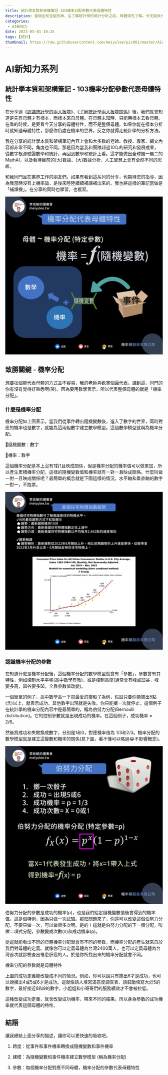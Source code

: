 ```yaml
---
title: 統計學本質和架構筆記-103機率分配參數代表母體特性
description: 當個全知全能的神，在了解統計學的統計分析之前，母體得先了解。今天就來分享母體和它的機率分配關係吧，而機率分配的參數就是關鍵，因為它代表母體特性，告訴你母體的最重要的資訊。
categories:
 - AI新知力
date: 2023-05-01 10:25
tags: [統計]
thumbnail: https://raw.githubusercontent.com/meiyulee/pic001/master/AIecon/aistatistc08.JPG
---
```


# AI新知力系列

## 統計學本質和架構筆記 - 103機率分配參數代表母體特性

在分享過《[認識統計學的兩大板塊](https://meiyulee.github.io/leetalk/2023/04/29/aistat101)》、《[了解統計學兩大板塊關係](https://meiyulee.github.io/leetalk/2023/04/30/aistat102)》後，我們就會知道是先有母體才有樣本，而樣本來自母體。在母體未知時，只能用樣本去看母體。在看的時候，是要看今天分享的母體特性，而不是整個母體。如果你能在樣本分析時就知道母體特性，那麼你仍處在機率的世界，反之你就得走統計學的分析方法。


我在分享的統計學本質和架構筆記內容上會和大多數的老師、教授、專家、網文內容都非常不同，角度也不同。那是因為當我和團隊超過10年的研究和發展成果，從數字根源驗證數學和統計，再回到數學和統計上看。這才能做出全球獨一無二的MathAI，以及看待目前的(大)數據、(大)數據分析、人工智慧上會有全然不同的思維。


和我同門且在業界工作的朋友們，如果有看到這系列的分享，也期待您的指導，因為我當時沒有上機率論，是後來陸陸續續補課補出來的。我也將這樣的筆記當做是「補課機」。在分享的同時也學習，也複習。


![](https://raw.githubusercontent.com/meiyulee/pic001/master/AIecon/aistatistc08.JPG)


## 致勝關鍵 - 機率分配

想要找個能代表母體的方式並不容易，我的老師喜歡畫個圓代表。講到這，同門的你有沒有覺得好熟悉啊(笑)。因為要用數學表示，所以代表整個母體的就是「機率分配」。

### 什麼是機率分配

機率分配如上圖表示。當我們從事件轉出隨機變數後，進入了數字的世界，同時對應的機率也是數字，就能為這兩組數字建立數學模型。這個數學模型就稱為機率分配。


🔵隨機變數：數字

🔵機率：數字


這個機率分配基本上沒有1對1且映成關係，但是機率分配的機率值可以做累加，所以產生累積機率分配，這樣的隨機變數值和機率就有一對一且映成關係。什麼叫做一對一且映成關係呢？最簡單的概念就是下圖這樣的情況，水平軸和垂直軸的數字一對一，不跑票。

![](https://raw.githubusercontent.com/meiyulee/pic001/master/AIecon/free14letecture_35.JPG)


### 認識機率分配的參數

在知道什麼是機率分配後，這個機率分配的數學模型就會有「參數」，參數會有其特性，例如控制水平平移(高中數學有教)，或是控制高度(通常會有峰或凹谷，峰要多高，凹谷要多凹，全靠參數值改變)。


一個簡單的例子，高中數學高一下冊最愛的擲骰子為例，假設只要你能擲出5點(含)以上，就表示成功，其他數字出現就是失敗。你只能擲一次就停止。這個例子在統計學的機率分配內容中是最簡單的，稱為伯努力分配(Bernoulli distribution)。它的控制參數就是出現成功的機率。在這個例子，成功機率 = 2/6。


然後將成功和失敗換成數字，分別是1和0，對應機率值為 1/3和2/3。機率分配的數學模型就是建立這變數和機率的關係(見下圖，看不懂可以略過😂不影響概念)。

![](https://raw.githubusercontent.com/meiyulee/pic001/master/AIecon/aistatistc09.JPG)


伯努力分配的參數是成功的機率(p)，也是我們給定隨機變數值後會得到的機率值。這是個特例，因為只做一次試驗。那麼問題來了，你還可以改變這個伯努力分配，不要只做一次，可以做很多次啊。是的！這就是伯努力分配的下一個分配，叫做二項式分配，參數變成次數(n)和成功機率(p)。


從這就能看出不同的母體機率分配就會有不同的參數，而機率分配的產生就來自於我們對母體的定義。就像你可以定義母體為台灣2400萬人，也可以定義母體為台灣首次就診檢查出罹患肝癌的人。於是你所找出來的機率分配就會不同。

機率分配的參數就是母體特性

上圖的成功定義能改變成不同的情況。例如，你可以說只有擲出6才是成功，也可以說擲出4或5或6才是成功。這就像請人填寫滿意度調查表，請鼓勵填寫大於5的數字，最好接近8和9的數字，小姐姐和小哥哥們的服務績效才不會被拉低。


這種改變成功定義，就會改變成功機率，帶來不同的結果。所以身為參數的成功機率就代表這個母體的特性。

## 結語

讓我總結上面分享的描述，讓你可以更快速的吸收吧。

1. 跨度：從事件和事件機率轉換成隨機變數和事件機率

2. 建模：為隨機變數和事件機率建立數學模型 (稱為機率分配)

3. 參數：每個機率分配對應不同母體，機率分配的參數代表母體特性

